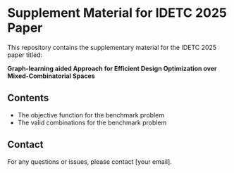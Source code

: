 # Supplement Material for IDETC 2025 Paper

This repository contains the supplementary material for the IDETC 2025 paper titled:

**Graph-learning aided Approach for Efficient Design Optimization over Mixed-Combinatorial Spaces**

## Contents

- The objective function for the benchmark problem
- The valid combinations for the benchmark problem

## Contact

For any questions or issues, please contact [your email].
